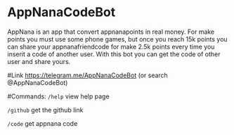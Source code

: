 # AppNanaCodeBot
  AppNana is an app that convert appnanapoints in real money. For make points you must use some phone games, but once you reach 15k points you can share your appnanafriendcode for make 2.5k points every time you inserit a code of another user. With this bot you can get the code of other user and share yours.

#Link
https://telegram.me/AppNanaCodeBot (or search @AppNanaCodeBot)

#Commands:
`/help` view help page

`/github` get the github link

`/code` get appnana code
